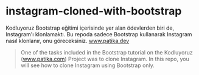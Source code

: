 # instagram-cloned-with-bootstrap
Kodluyoruz Bootstrap eğitimi içerisinde yer alan ödevlerden biri de, Instagram'ı klonlamaktı. Bu repoda sadece Bootstrap kullanarak Instagram nasıl klonlanır, onu göreceksiniz. www.patika.dev

> One of the tasks included in the Bootstrap tutorial on the Kodluyoruz (www.patika.com) Project was to clone Instagram. In this repo, you will see how to clone Instagram using Bootstrap only.
